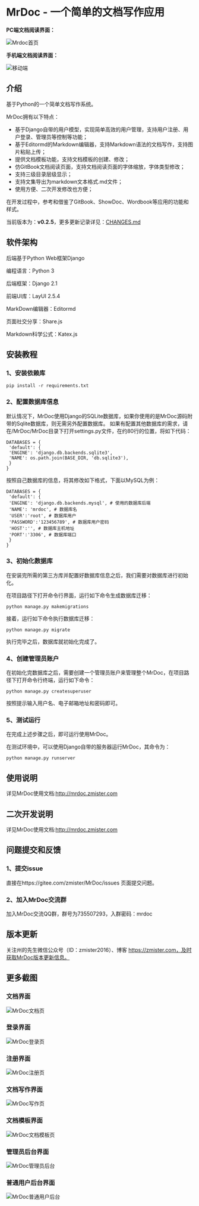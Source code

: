 # MrDoc - 一个简单的文档写作应用

**PC端文档阅读界面：**

![Mrdoc首页](./docs/mrdoc_2019080101.gif)

**手机端文档阅读界面：**

![移动端](./docs/mrdoc-2019-12-15_204807.jpg)

## 介绍
基于Python的一个简单文档写作系统。

MrDoc拥有以下特点：

- 基于Django自带的用户模型，实现简单高效的用户管理，支持用户注册、用户登录、管理员等控制等功能；
- 基于Editormd的Markdown编辑器，支持Markdown语法的文档写作，支持图片粘贴上传；
- 提供文档模板功能，支持文档模板的创建、修改；
- 仿GitBook文档阅读页面，支持文档阅读页面的字体缩放，字体类型修改；
- 支持三级目录层级显示；
- 支持文集导出为markdown文本格式.md文件；
- 使用方便、二次开发修改也方便；

在开发过程中，参考和借鉴了GitBook、ShowDoc、Wordbook等应用的功能和样式。

当前版本为：**v0.2.5**，更多更新记录详见：[CHANGES.md](./CHANGES.md)

## 软件架构

后端基于Python Web框架Django

编程语言：Python 3

后端框架：Django 2.1

前端UI库：LayUI 2.5.4

MarkDown编辑器：Editormd

页面社交分享：Share.js

Markdown科学公式：Katex.js

## 安装教程

### 1、安装依赖库
```
pip install -r requirements.txt
```

### 2、配置数据库信息
默认情况下，MrDoc使用Django的SQLite数据库，如果你使用的是MrDoc源码附带的Sqlite数据库，则无需另外配置数据库。
如果有配置其他数据库的需求，请在/MrDoc/MrDoc目录下打开settings.py文件，在约80行的位置，将如下代码：
```
DATABASES = {
 'default': {
 'ENGINE': 'django.db.backends.sqlite3',
 'NAME': os.path.join(BASE_DIR, 'db.sqlite3'),
 }
}
```
按照自己数据库的信息，将其修改如下格式，下面以MySQL为例：
```
DATABASES = {
 'default': {
 'ENGINE': 'django.db.backends.mysql', # 使用的数据库后端
 'NAME': 'mrdoc', # 数据库名
 'USER':'root', # 数据库用户
 'PASSWORD':'123456789', # 数据库用户密码
 'HOST':'', # 数据库主机地址
 'PORT':'3306', # 数据库端口
 }
}
```
### 3、初始化数据库
在安装完所需的第三方库并配置好数据库信息之后，我们需要对数据库进行初始化。

在项目路径下打开命令行界面，运行如下命令生成数据库迁移：
```
python manage.py makemigrations
```
接着，运行如下命令执行数据库迁移：
```
python manage.py migrate
```
执行完毕之后，数据库就初始化完成了。

### 4、创建管理员账户
在初始化完数据库之后，需要创建一个管理员账户来管理整个MrDoc，在项目路径下打开命令行终端，运行如下命令：
```
python manage.py createsuperuser
```
按照提示输入用户名、电子邮箱地址和密码即可。
### 5、测试运行
在完成上述步骤之后，即可运行使用MrDoc。

在测试环境中，可以使用Django自带的服务器运行MrDoc，其命令为：
```
python manage.py runserver
```

## 使用说明

详见MrDoc使用文档:http://mrdoc.zmister.com

## 二次开发说明

详见MrDoc使用文档:http://mrdoc.zmister.com

## 问题提交和反馈

### 1、提交issue

直接在https://gitee.com/zmister/MrDoc/issues 页面提交问题。

### 2、加入MrDoc交流群

加入MrDoc交流QQ群，群号为735507293，入群密码：mrdoc


## 版本更新

关注州的先生微信公众号（ID：zmister2016）、博客 https://zmister.com，及时获取MrDoc版本更新信息。

## 更多截图

### 文档界面
![MrDoc文档页](./docs/mrdoc_docdetail.png)

### 登录界面
![MrDoc登录页](./docs/mrdoc_login.png)

### 注册界面
![MrDoc注册页](./docs/mrdoc_register.png)

### 文档写作界面
![MrDoc写作页](./docs/mrdoc_write.png)

### 文档模板界面
![MrDoc文档模板页](./docs/mrdoc_doctemp.png)

### 管理员后台界面
![MrDoc管理员后台](./docs/mrdoc_admin.png)

### 普通用户后台界面
![MrDoc普通用户后台](./docs/mrdoc_user.png)